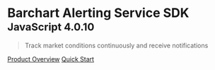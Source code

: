 # Barchart Alerting Service SDK <small>JavaScript 4.0.10</small>

> Track market conditions continuously and receive notifications

[Product Overview](/content/product_overview)
[Quick Start](/content/quick_start)